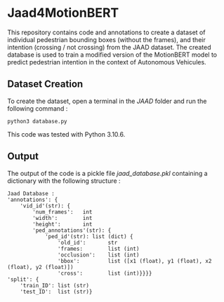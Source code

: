 # Jaad4MotionBERT

This repository contains code and annotations to create a dataset of individual pedestrian bounding boxes (without the frames), and their intention (crossing / not crossing) from the JAAD dataset. The created database is used to train a modified version of the MotionBERT model to predict pedestrian intention in the context of Autonomous Vehicules.

## Dataset Creation

To create the dataset, open a terminal in the *JAAD* folder and run the following command :
```
python3 database.py
```
This code was tested with Python 3.10.6.

## Output

The output of the code is a pickle file *jaad_database.pkl* containing a dictionary with the following structure :
```
Jaad Database :
'annotations': {
    'vid_id'(str): {
        'num_frames':   int
        'width':        int
        'height':       int
        'ped_annotations'(str): {
            'ped_id'(str): list (dict) {
                'old_id':       str
                'frames:        list (int)
                'occlusion':    list (int)
                'bbox':         list ([x1 (float), y1 (float), x2 (float), y2 (float)])
                'cross':        list (int)}}}}
'split': {
    'train_ID': list (str)
    'test_ID':  list (str)}
```